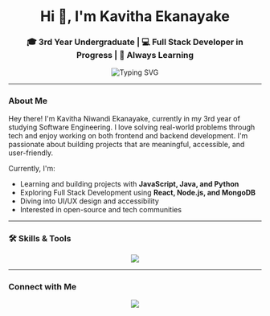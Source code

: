 <h1 align="center">Hi 👋, I'm Kavitha Ekanayake</h1>
<h3 align="center">🎓 3rd Year Undergraduate | 💻 Full Stack Developer in Progress | 🌟 Always Learning</h3>

<p align="center">
  <img src="https://readme-typing-svg.herokuapp.com?font=Fira+Code&size=22&pause=1000&center=true&vCenter=true&width=435&lines=Hi+%F0%9F%91%8B+I'm+a+Passionate+Coder;3rd+Year+Software+Engineering+Student;Learning+%26+Building+Everyday" alt="Typing SVG" />
</p>

---

###  About Me
Hey there! I'm Kavitha Niwandi Ekanayake, currently in my 3rd year of studying Software Engineering. I love solving real-world problems through tech and enjoy working on both frontend and backend development. I'm passionate about building projects that are meaningful, accessible, and user-friendly.

Currently, I'm:
- Learning and building projects with **JavaScript, Java, and Python**
- Exploring Full Stack Development using **React, Node.js, and MongoDB**
- Diving into UI/UX design and accessibility 
- Interested in open-source and tech communities 

---

### 🛠️ Skills & Tools

<p align="center">
  <img src="https://skillicons.dev/icons?i=js,react,nextjs,nodejs,express,mongodb,html,css,tailwind,java,python,git,github,figma" />
</p>

---

###  Connect with Me

<p align="center">
  <a href="[https://linkedin.com/in/your-profile](https://www.linkedin.com/in/kavitha-ekanayake-1101a8314/)" target="_blank"><img src="https://img.shields.io/badge/LinkedIn-blue?logo=linkedin&style=for-the-badge" /></a>
</p>
